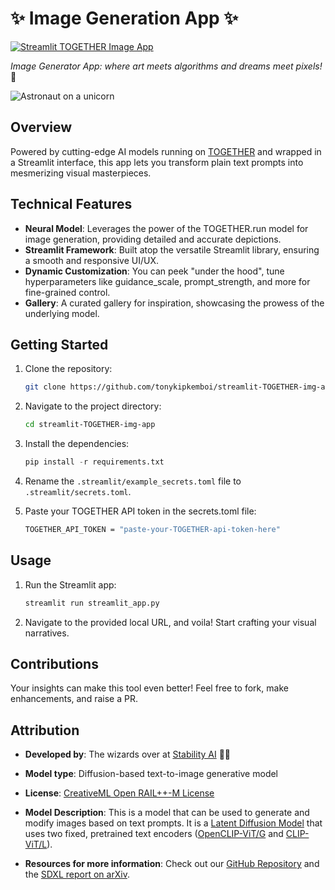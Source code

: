 # ✨ Image Generation App ✨

[![Streamlit TOGETHER Image App](https://github.com/tonykipkemboi/streamlit-TOGETHER-img-app/actions/workflows/python-app.yml/badge.svg)](https://github.com/tonykipkemboi/streamlit-TOGETHER-img-app/actions/workflows/python-app.yml)

_Image Generator App: where art meets algorithms and dreams meet pixels!_ 🚀

![Astronaut on a unicorn](./gallery/astro_on_unicorn.png)

## Overview

Powered by cutting-edge AI models running on [TOGETHER](https://TOGETHER.com/about) and wrapped in a Streamlit interface, this app lets you transform plain text prompts into mesmerizing visual masterpieces.

## Technical Features

- **Neural Model**: Leverages the power of the TOGETHER.run model for image generation, providing detailed and accurate depictions.
- **Streamlit Framework**: Built atop the versatile Streamlit library, ensuring a smooth and responsive UI/UX.
- **Dynamic Customization**: You can peek "under the hood", tune hyperparameters like guidance_scale, prompt_strength, and more for fine-grained control.
- **Gallery**: A curated gallery for inspiration, showcasing the prowess of the underlying model.

## Getting Started

1. Clone the repository:

   ```bash
   git clone https://github.com/tonykipkemboi/streamlit-TOGETHER-img-app.git
   ```

2. Navigate to the project directory:

   ```bash
   cd streamlit-TOGETHER-img-app
   ```

3. Install the dependencies:

   ```python
   pip install -r requirements.txt
   ```

4. Rename the `.streamlit/example_secrets.toml` file to `.streamlit/secrets.toml`.

5. Paste your TOGETHER API token in the secrets.toml file:

   ```bash
   TOGETHER_API_TOKEN = "paste-your-TOGETHER-api-token-here"
   ```

## Usage

1. Run the Streamlit app:

   ```python
   streamlit run streamlit_app.py
   ```

2. Navigate to the provided local URL, and voila! Start crafting your visual narratives.

## Contributions

Your insights can make this tool even better! Feel free to fork, make enhancements, and raise a PR.

## Attribution

- **Developed by**: The wizards over at [Stability AI](https://stability.ai/) 🧙‍♂️

- **Model type**: Diffusion-based text-to-image generative model

- **License**: [CreativeML Open RAIL++-M License](https://huggingface.co/stabilityai/stable-diffusion-xl-base-1.0/blob/main/LICENSE.md)

- **Model Description**: This is a model that can be used to generate and modify images based on text prompts. It is a [Latent Diffusion Model](https://arxiv.org/abs/2112.10752) that uses two fixed, pretrained text encoders ([OpenCLIP-ViT/G](https://github.com/mlfoundations/open_clip) and [CLIP-ViT/L](https://github.com/openai/CLIP/tree/main)).

- **Resources for more information**: Check out our [GitHub Repository](https://github.com/Stability-AI/generative-models) and the [SDXL report on arXiv](https://arxiv.org/abs/2307.01952).

